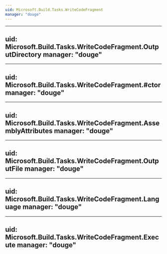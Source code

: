 ```yaml
---
uid: Microsoft.Build.Tasks.WriteCodeFragment
manager: "douge"
---
```


---
uid: Microsoft.Build.Tasks.WriteCodeFragment.OutputDirectory
manager: "douge"
---

---
uid: Microsoft.Build.Tasks.WriteCodeFragment.#ctor
manager: "douge"
---

---
uid: Microsoft.Build.Tasks.WriteCodeFragment.AssemblyAttributes
manager: "douge"
---

---
uid: Microsoft.Build.Tasks.WriteCodeFragment.OutputFile
manager: "douge"
---

---
uid: Microsoft.Build.Tasks.WriteCodeFragment.Language
manager: "douge"
---

---
uid: Microsoft.Build.Tasks.WriteCodeFragment.Execute
manager: "douge"
---
